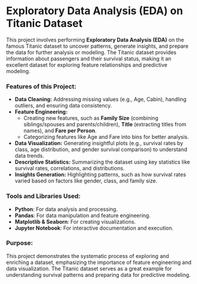 # Exploratory Data Analysis (EDA) on Titanic Dataset

This project involves performing **Exploratory Data Analysis (EDA)** on the famous Titanic dataset to uncover patterns, generate insights, and prepare the data for further analysis or modeling. The Titanic dataset provides information about passengers and their survival status, making it an excellent dataset for exploring feature relationships and predictive modeling.

### Features of this Project:
- **Data Cleaning:** Addressing missing values (e.g., Age, Cabin), handling outliers, and ensuring data consistency.
- **Feature Engineering:** 
  - Creating new features, such as **Family Size** (combining siblings/spouses and parents/children), **Title** (extracting titles from names), and **Fare per Person**.
  - Categorizing features like Age and Fare into bins for better analysis.
- **Data Visualization:** Generating insightful plots (e.g., survival rates by class, age distribution, and gender survival comparison) to understand data trends.
- **Descriptive Statistics:** Summarizing the dataset using key statistics like survival rates, correlations, and distributions.
- **Insights Generation:** Highlighting patterns, such as how survival rates varied based on factors like gender, class, and family size.

### Tools and Libraries Used:
- **Python**: For data analysis and processing.
- **Pandas**: For data manipulation and feature engineering.
- **Matplotlib & Seaborn**: For creating visualizations.
- **Jupyter Notebook**: For interactive documentation and execution.

### Purpose:
This project demonstrates the systematic process of exploring and enriching a dataset, emphasizing the importance of feature engineering and data visualization. The Titanic dataset serves as a great example for understanding survival patterns and preparing data for predictive modeling.
